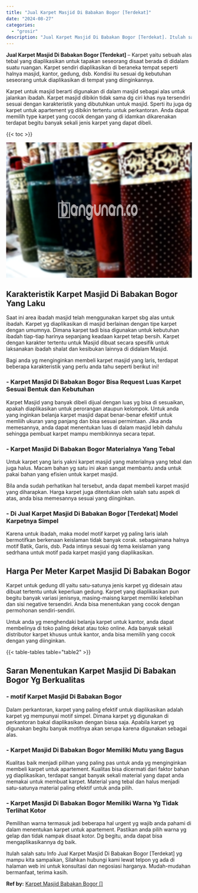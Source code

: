 ```yaml
---
title: "Jual Karpet Masjid Di Babakan Bogor [Terdekat]"
date: "2024-08-27"
categories: 
  - "grosir"
description: "Jual Karpet Masjid Di Babakan Bogor [Terdekat]. Itulah salah satu Info Jual Karpet Masjid Di Babakan Bogor [Terdekat] yg mampu kita sampaikan, Silahkan hub..."
---
```


**Jual Karpet Masjid Di Babakan Bogor \[Terdekat\]** – Karpet yaitu sebuah alas tebal yang diaplikasikan untuk tapakan seseorang disaat berada di didalam suatu ruangan. Karpet sendiri diaplikasikan di beraneka tempat seperti halnya masjid, kantor, gedung, dsb. Kondisi itu sesuai dg kebutuhan seseorang untuk diaplikasikan di tempat yang diinginkannya.

Karpet untuk masjid berarti digunakan di dalam masjid sebagai alas untuk jalankan ibadah. Karpet masjid dibikin tidak sama dg ciri khas nya tersendiri sesuai dengan karakteristik yang dibutuhkan untuk masjid. Sperti itu juga dg karpet untuk apartement yg dibikin tertentu untuk perkantoran. Anda dapat memilih type karpet yang cocok dengan yang di idamkan dikarenakan terdapat begitu banyak sekali jenis karpet yang dapat dibeli.

{{< toc >}}

![Jual Karpet Masjid Di Babakan Bogor [Terdekat]](/images/grosir-karpet-murah-52.png)

## Karakteristik Karpet Masjid Di Babakan Bogor Yang Laku

Saat ini area ibadah masjid telah menggunakan karpet sbg alas untuk ibadah. Karpet yg diaplikasikan di masjid berlainan dengan tipe karpet dengan umumnya. Dimana karpet tadi bisa digunakan untuk kebutuhan ibadah tiap-tiap harinya sepanjang keadaan karpet tetap bersih. Karpet dengan karakter tertentu untuk Masjid dibuat secara spesifik untuk laksanakan ibadah shalat dan kesibukan lainnya di didalam Masjid.

Bagi anda yg menginginkan membeli karpet masjid yang laris, terdapat beberapa karakteristik yang perlu anda tahu seperti berikut ini!

### \- Karpet Masjid Di Babakan Bogor Bisa Request Luas Karpet Sesuai Bentuk dan Kebutuhan

Karpet Masjid yang banyak dibeli dijual dengan luas yg bisa di sesuaikan, apakah diaplikasikan untuk perorangan ataupun kelompok. Untuk anda yang inginkan belanja karpet masjid dapat benar-benar efektif untuk memliih ukuran yang panjang dan bisa sesuai permintaan. Jika anda memesannya, anda dapat menentukan luas di dalam masjid lebih dahulu sehingga pembuat karpet mampu membikinnya secara tepat.

### \- Karpet Masjid Di Babakan Bogor Materialnya Yang Tebal

Untuk karpet yang laris yakni karpet masjid yang materialnya yang tebal dan juga halus. Macam bahan yg satu ini akan sangat membantu anda untuk pakai bahan yang efisien untuk karpet masjid.

Bila anda sudah perhatikan hal tersebut, anda dapat membeli karpet masjid yang diharapkan. Harga karpet juga ditentukan oleh salah satu aspek di atas, anda bisa memesannya sesuai yang diinginkan.

### \- Di Jual Karpet Masjid Di Babakan Bogor \[Terdekat\] Model Karpetnya Simpel

Karena untuk ibadah, maka model motif karpet yg paling laris ialah bermotifkan berkenaan keislaman tidak banyak corak. sebagaimana halnya motif Batik, Garis, dsb. Pada intinya sesuai dg tema keislaman yang sedrhana untuk motif pada karpet masjid yang diaplikasikan.

## Harga Per Meter Karpet Masjid Di Babakan Bogor

Karpet untuk gedung dll yaitu satu-satunya jenis karpet yg didesain atau dibuat tertentu untuk keperluan gedung. Karpet yang diaplikasikan pun begitu banyak variasi jenisnya, masing-maisng karpet memiliki kelebihan dan sisi negative tersendiri. Anda bisa menentukan yang cocok dengan permohonan sendiri-sendiri.

Untuk anda yg menghendaki belanja karpet untuk kantor, anda dapat membelinya di toko paling dekat atau toko online. Ada banyak sekali distributor karpet khusus untuk kantor, anda bisa memilih yang cocok dengan yang diinginkan.

{{< table-tables table="table2" >}}

## Saran Menentukan Karpet Masjid Di Babakan Bogor Yg Berkualitas

### \- motif Karpet Masjid Di Babakan Bogor

Dalam perkantoran, karpet yang paling efektif untuk diaplikasikan adalah karpet yg mempunyai motif simpel. Dimana karpet yg digunakan di perkantoran bakal diaplikasikan dengan biasa saja. Apabila karpet yg digunakan begitu banyak motifnya akan serupa karena digunakan sebagai alas.

### \- Karpet Masjid Di Babakan Bogor Memiliki Mutu yang Bagus

Kualitas baik menjadi pilihan yang paling pas untuk anda yg menginginkan membeli karpet untuk apartement. Kualitas bisa dicermati dari faktor bahan yg diaplikasikan, terdapat sangat banyak sekali material yang dapat anda memakai untuk membuat karpet. Material yang tebal dan halus menjadi satu-satunya material paling efektif untuk anda pilih.

### \- Karpet Masjid Di Babakan Bogor Memiliki Warna Yg Tidak Terlihat Kotor

Pemilihan warna termasuk jadi beberapa hal urgent yg wajib anda pahami di dalam menentukan karpet untuk apartement. Pastikan anda pilih warna yg gelap dan tidak nampak disaat kotor. Dg begitu, anda dapat bisa mengaplikasikannya dg baik.

Itulah salah satu Info Jual Karpet Masjid Di Babakan Bogor \[Terdekat\] yg mampu kita sampaikan, Silahkan hubungi kami lewat telpon yg ada di halaman web ini untuk konsultasi dan negosiasi harganya. Mudah-mudahan bermanfaat, terima kasih.

**Ref by:**  [Karpet Masjid Babakan Bogor []](https://id.wikipedia.org/wiki/Karpet)
